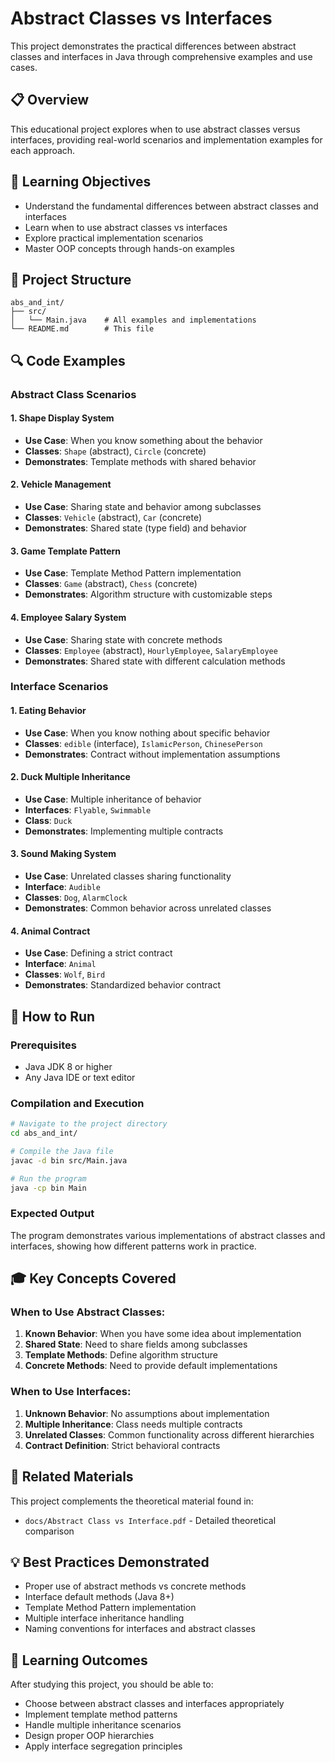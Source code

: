 # Abstract Classes vs Interfaces

This project demonstrates the practical differences between abstract classes and interfaces in Java through comprehensive examples and use cases.

## 📋 Overview

This educational project explores when to use abstract classes versus interfaces, providing real-world scenarios and implementation examples for each approach.

## 🎯 Learning Objectives

- Understand the fundamental differences between abstract classes and interfaces
- Learn when to use abstract classes vs interfaces
- Explore practical implementation scenarios
- Master OOP concepts through hands-on examples

## 📁 Project Structure

```
abs_and_int/
├── src/
│   └── Main.java    # All examples and implementations
└── README.md        # This file
```

## 🔍 Code Examples

### Abstract Class Scenarios

#### 1. **Shape Display System**
- **Use Case**: When you know something about the behavior
- **Classes**: `Shape` (abstract), `Circle` (concrete)
- **Demonstrates**: Template methods with shared behavior

#### 2. **Vehicle Management**
- **Use Case**: Sharing state and behavior among subclasses
- **Classes**: `Vehicle` (abstract), `Car` (concrete)
- **Demonstrates**: Shared state (type field) and behavior

#### 3. **Game Template Pattern**
- **Use Case**: Template Method Pattern implementation
- **Classes**: `Game` (abstract), `Chess` (concrete)
- **Demonstrates**: Algorithm structure with customizable steps

#### 4. **Employee Salary System**
- **Use Case**: Sharing state with concrete methods
- **Classes**: `Employee` (abstract), `HourlyEmployee`, `SalaryEmployee`
- **Demonstrates**: Shared state with different calculation methods

### Interface Scenarios

#### 1. **Eating Behavior**
- **Use Case**: When you know nothing about specific behavior
- **Classes**: `edible` (interface), `IslamicPerson`, `ChinesePerson`
- **Demonstrates**: Contract without implementation assumptions

#### 2. **Duck Multiple Inheritance**
- **Use Case**: Multiple inheritance of behavior
- **Interfaces**: `Flyable`, `Swimmable`
- **Class**: `Duck`
- **Demonstrates**: Implementing multiple contracts

#### 3. **Sound Making System**
- **Use Case**: Unrelated classes sharing functionality
- **Interface**: `Audible`
- **Classes**: `Dog`, `AlarmClock`
- **Demonstrates**: Common behavior across unrelated classes

#### 4. **Animal Contract**
- **Use Case**: Defining a strict contract
- **Interface**: `Animal`
- **Classes**: `Wolf`, `Bird`
- **Demonstrates**: Standardized behavior contract

## 🚀 How to Run

### Prerequisites
- Java JDK 8 or higher
- Any Java IDE or text editor

### Compilation and Execution
```bash
# Navigate to the project directory
cd abs_and_int/

# Compile the Java file
javac -d bin src/Main.java

# Run the program
java -cp bin Main
```

### Expected Output
The program demonstrates various implementations of abstract classes and interfaces, showing how different patterns work in practice.

## 🎓 Key Concepts Covered

### When to Use Abstract Classes:
1. **Known Behavior**: When you have some idea about implementation
2. **Shared State**: Need to share fields among subclasses
3. **Template Methods**: Define algorithm structure
4. **Concrete Methods**: Need to provide default implementations

### When to Use Interfaces:
1. **Unknown Behavior**: No assumptions about implementation
2. **Multiple Inheritance**: Class needs multiple contracts
3. **Unrelated Classes**: Common functionality across different hierarchies
4. **Contract Definition**: Strict behavioral contracts

## 🔗 Related Materials

This project complements the theoretical material found in:
- `docs/Abstract Class vs Interface.pdf` - Detailed theoretical comparison

## 💡 Best Practices Demonstrated

- Proper use of abstract methods vs concrete methods
- Interface default methods (Java 8+)
- Template Method Pattern implementation
- Multiple interface inheritance handling
- Naming conventions for interfaces and abstract classes

## 🎯 Learning Outcomes

After studying this project, you should be able to:
- Choose between abstract classes and interfaces appropriately
- Implement template method patterns
- Handle multiple inheritance scenarios
- Design proper OOP hierarchies
- Apply interface segregation principles
